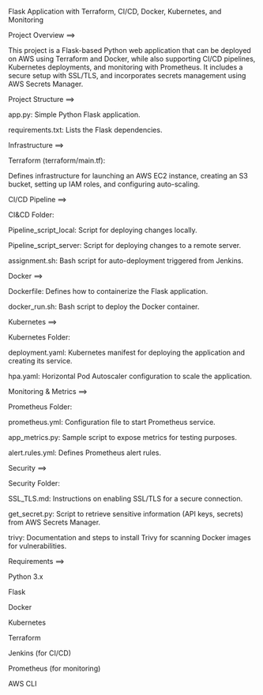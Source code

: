 Flask Application with Terraform, CI/CD, Docker, Kubernetes, and Monitoring


Project Overview ==>


This project is a Flask-based Python web application that can be deployed on AWS using Terraform and Docker, while also supporting CI/CD pipelines, Kubernetes deployments, and monitoring with Prometheus. It includes a secure setup with SSL/TLS, and incorporates secrets management using AWS Secrets Manager.

Project Structure ==>


app.py: Simple Python Flask application.

requirements.txt: Lists the Flask dependencies.

Infrastructure ==>


Terraform (terraform/main.tf):

Defines infrastructure for launching an AWS EC2 instance, creating an S3 bucket, setting up IAM roles, and configuring auto-scaling.

CI/CD Pipeline ==>


CI&CD Folder:

Pipeline_script_local: Script for deploying changes locally.

Pipeline_script_server: Script for deploying changes to a remote server.

assignment.sh: Bash script for auto-deployment triggered from Jenkins.


Docker ==>


Dockerfile: Defines how to containerize the Flask application.

docker_run.sh: Bash script to deploy the Docker container.

Kubernetes ==>

Kubernetes Folder:

deployment.yaml: Kubernetes manifest for deploying the application and creating its service.

hpa.yaml: Horizontal Pod Autoscaler configuration to scale the application.

Monitoring & Metrics ==>


Prometheus Folder:

prometheus.yml: Configuration file to start Prometheus service.

app_metrics.py: Sample script to expose metrics for testing purposes.

alert.rules.yml: Defines Prometheus alert rules.


Security ==>


Security Folder:

SSL_TLS.md: Instructions on enabling SSL/TLS for a secure connection.

get_secret.py: Script to retrieve sensitive information (API keys, secrets) from AWS Secrets Manager.

trivy: Documentation and steps to install Trivy for scanning Docker images for vulnerabilities.


Requirements ==>


Python 3.x

Flask

Docker

Kubernetes

Terraform

Jenkins (for CI/CD)

Prometheus (for monitoring)

AWS CLI
